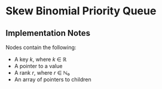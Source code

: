 # Skew Binomial Priority Queue

## Implementation Notes

Nodes contain the following:

- A key _k_, where _k_ ∈ ℝ
- A pointer to a value
- A rank _r_, where _r_ ∈ ℕ₀
- An array of pointers to children